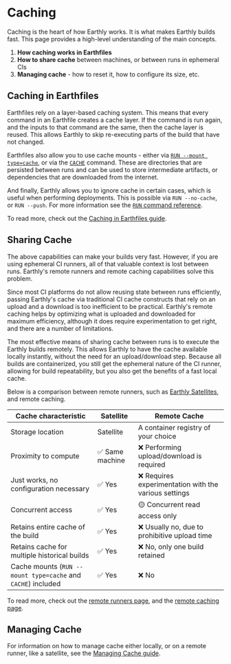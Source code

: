 # Caching

Caching is the heart of how Earthly works. It is what makes Earthly builds fast. This page provides a high-level understanding of the main concepts.

1. **How caching works in Earthfiles**
2. **How to share cache** between machines, or between runs in ephemeral CIs
3. **Managing cache** - how to reset it, how to configure its size, etc.

## Caching in Earthfiles

Earthfiles rely on a layer-based caching system. This means that every command in an Earthfile creates a cache layer. If the command is run again, and the inputs to that command are the same, then the cache layer is reused. This allows Earthly to skip re-executing parts of the build that have not changed.

Earthfiles also allow you to use cache mounts - either via [`RUN --mount type=cache`](../earthfile/earthfile.md#run), or via the [`CACHE`](../earthfile/earthfile.md#cache) command. These are directories that are persisted between runs and can be used to store intermediate artifacts, or dependencies that are downloaded from the internet.

And finally, Earthly allows you to ignore cache in certain cases, which is useful when performing deployments. This is possible via `RUN --no-cache`, or `RUN --push`. For more information see the [`RUN` command reference](../earthfile/earthfile.md#run).

<!-- TODO -->
To read more, check out the [Caching in Earthfiles guide](./caching-in-earthfiles.md).

## Sharing Cache

The above capabilities can make your builds very fast. However, if you are using ephemeral CI runners, all of that valuable context is lost between runs. Earthly's remote runners and remote caching capabilities solve this problem.

Since most CI platforms do not allow reusing state between runs efficiently, passing Earthly's cache via traditional CI cache constructs that rely on an upload and a download is too inefficient to be practical. Earthly's remote caching helps by optimizing what is uploaded and downloaded for maximum efficiency, although it does require experimentation to get right, and there are a number of limitations.

The most effective means of sharing cache between runs is to execute the Earthly builds remotely. This allows Earthly to have the cache available locally instantly, without the need for an upload/download step. Because all builds are containerized, you still get the ephemeral nature of the CI runner, allowing for build repeatability, but you also get the benefits of a fast local cache.

Below is a comparison between remote runners, such as [Earthly Satellites](../cloud/satellites.md), and remote caching.

| Cache characteristic | Satellite | Remote Cache |
| --- | --- | --- |
| Storage location | Satellite | A container registry of your choice |
| Proximity to compute | ✅ Same machine | ❌ Performing upload/download is required |
| Just works, no configuration necessary | ✅ Yes | ❌ Requires experimentation with the various settings |
| Concurrent access | ✅ Yes | 🟡 Concurrent read access only |
| Retains entire cache of the build | ✅ Yes | ❌ Usually no, due to prohibitive upload time |
| Retains cache for multiple historical builds | ✅ Yes | ❌ No, only one build retained |
| Cache mounts (`RUN --mount type=cache` and `CACHE`) included | ✅ Yes | ❌ No |

To read more, check out the [remote runners page](../remote-runners.md), and the [remote caching page](./remote-caching.md).

## Managing Cache

<!-- TODO move Managing cache -->
For information on how to manage cache either locally, or on a remote runner, like a satellite, see the [Managing Cache guide](./guides/managing-cache.md).
